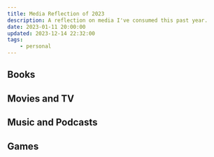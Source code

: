 ```yaml
---
title: Media Reflection of 2023
description: A reflection on media I've consumed this past year.
date: 2023-01-11 20:00:00
updated: 2023-12-14 22:32:00
tags:
    - personal
---
```


## Books

## Movies and TV

## Music and Podcasts

## Games

